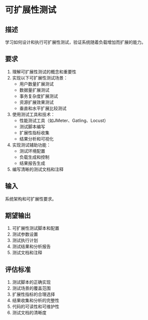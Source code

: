 # 可扩展性测试

## 描述
学习如何设计和执行可扩展性测试，验证系统随着负载增加而扩展的能力。

## 要求
1. 理解可扩展性测试的概念和重要性
2. 实现以下可扩展性测试场景：
   - 用户数量扩展测试
   - 数据量扩展测试
   - 事务复杂度扩展测试
   - 资源扩展效果测试
   - 垂直和水平扩展比较测试
3. 使用测试工具和技术：
   - 性能测试工具（如JMeter、Gatling、Locust）
   - 测试脚本编写
   - 扩展性指标收集
   - 结果分析和可视化
4. 实现测试辅助功能：
   - 测试环境配置
   - 负载生成和控制
   - 结果报告生成
5. 编写清晰的测试文档和注释

## 输入
系统架构和可扩展性要求。

## 期望输出
1. 可扩展性测试脚本和配置
2. 测试参数设置
3. 测试执行计划
4. 测试结果和分析报告
5. 测试文档和注释

## 评估标准
1. 测试脚本的正确实现
2. 测试场景的覆盖范围
3. 扩展性指标的合理选择
4. 结果收集和分析的完整性
5. 代码的可读性和可维护性
6. 测试文档的清晰度